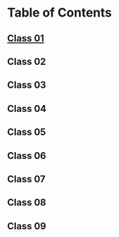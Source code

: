 # Table of Contents

## [Class 01](/class-01-reading-notes.md)
## Class 02
## Class 03
## Class 04
## Class 05
## Class 06
## Class 07
## Class 08
## Class 09

